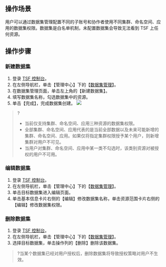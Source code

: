 ## 操作场景
用户可以通过数据集管理配置不同的子账号和协作者使用不同集群、命名空间、应用的数据集权限。数据集是白名单机制，未配置数据集会导致无法看到 TSF 上任何资源。

## 操作步骤
### 新建数据集
1. 登录 [TSF 控制台](https://console.cloud.tencent.com/tsf)。
2. 在左侧导航栏，单击【管理中心】下的【[数据集管理](https://console.cloud.tencent.com/tsf/program)】。
3. 在数据集管理页面，单击左上角的【新建数据集】。
4. 填写数据集名称，勾选数据集中的资源。
5. 单击【完成】，完成数据集创建。
 ![](https://main.qcloudimg.com/raw/a3cf9e6912a4c1419e36772ed630c4f5.png)
>?
>- 当前仅支持集群、命名空间、应用三种资源的数据集权限。
>- 全部集群、命名空间、应用代表的是当前全部数据以及未来可能新增的集群、命名空间、应用。如果仅将指定集群权限授予某个用户，则新增集群对用户不可见。
>- 当用户对集群、命名空间、应用中某一类不勾选时，该类别资源对被授权的用户不可用。
 



### 编辑数据集
1. 登录 [TSF 控制台](https://console.cloud.tencent.com/tsf)。
2. 在左侧导航栏，单击【管理中心】下的【[数据集管理](https://console.cloud.tencent.com/tsf/program)】。
3. 单击目标数据集进入编辑页面。
4. 单击基本信息卡片右侧的【编辑】修改数据集名称，单击资源范围卡片右侧的【编辑】修改数据集权限。


### 删除数据集
1. 登录 [TSF 控制台](https://console.cloud.tencent.com/tsf)。
2. 在左侧导航栏，单击【管理中心】下的【[数据集管理](https://console.cloud.tencent.com/tsf/program)】。
3. 选择目标数据集，单击操作列的【删除】删除该数据集。
>?当某个数据集已经对用户授权后，删除数据集将导致授权策略对用户不生效。
